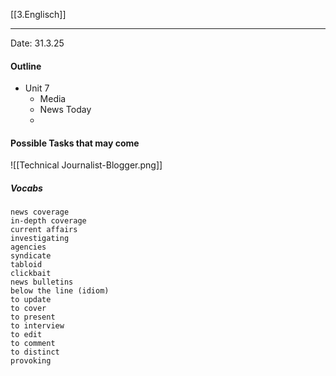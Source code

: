 [[3.Englisch]]
___
Date: 31.3.25
#### Outline
- Unit 7
	- Media
	- News Today
	- 

#### Possible Tasks that may come
![[Technical Journalist-Blogger.png]]

##### Vocabs
	news coverage
	in-depth coverage
	current affairs
	investigating
	agencies
	syndicate
	tabloid
	clickbait
	news bulletins
	below the line (idiom)
	to update
	to cover
	to present
	to interview
	to edit
	to comment
	to distinct
	provoking
	